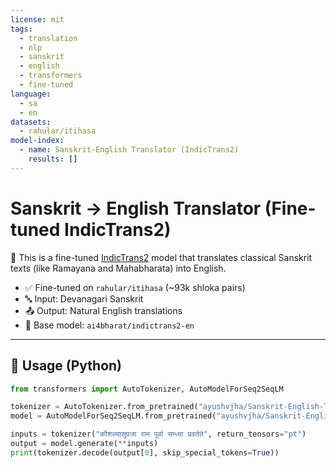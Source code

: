 ```yaml
---
license: mit
tags:
  - translation
  - nlp
  - sanskrit
  - english
  - transformers
  - fine-tuned
language:
  - sa
  - en
datasets:
  - rahular/itihasa
model-index:
  - name: Sanskrit-English Translator (IndicTrans2)
    results: []
---
```


# Sanskrit → English Translator (Fine-tuned IndicTrans2)

🚀 This is a fine-tuned [IndicTrans2](https://huggingface.co/ai4bharat/indictrans2-en) model that translates classical Sanskrit texts (like Ramayana and Mahabharata) into English.

- ✅ Fine-tuned on `rahular/itihasa` (~93k shloka pairs)
- 🔤 Input: Devanagari Sanskrit
- 📤 Output: Natural English translations
- 🧠 Base model: `ai4bharat/indictrans2-en`

---

## 🔧 Usage (Python)

```python
from transformers import AutoTokenizer, AutoModelForSeq2SeqLM

tokenizer = AutoTokenizer.from_pretrained("ayushvjha/Sanskrit-English-Translator")
model = AutoModelForSeq2SeqLM.from_pretrained("ayushvjha/Sanskrit-English-Translator")

inputs = tokenizer("कौशल्यासुप्रजा राम पूर्वा सन्ध्या प्रवर्तते", return_tensors="pt")
output = model.generate(**inputs)
print(tokenizer.decode(output[0], skip_special_tokens=True))
